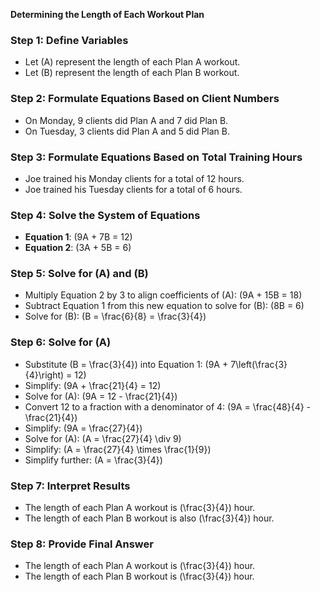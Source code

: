 **Determining the Length of Each Workout Plan**

### Step 1: Define Variables
- Let \(A\) represent the length of each Plan A workout.
- Let \(B\) represent the length of each Plan B workout.

### Step 2: Formulate Equations Based on Client Numbers
- On Monday, 9 clients did Plan A and 7 did Plan B.
- On Tuesday, 3 clients did Plan A and 5 did Plan B.

### Step 3: Formulate Equations Based on Total Training Hours
- Joe trained his Monday clients for a total of 12 hours.
- Joe trained his Tuesday clients for a total of 6 hours.

### Step 4: Solve the System of Equations
- **Equation 1**: \(9A + 7B = 12\)
- **Equation 2**: \(3A + 5B = 6\)

### Step 5: Solve for \(A\) and \(B\)
- Multiply Equation 2 by 3 to align coefficients of \(A\): \(9A + 15B = 18\)
- Subtract Equation 1 from this new equation to solve for \(B\): \(8B = 6\)
- Solve for \(B\): \(B = \frac{6}{8} = \frac{3}{4}\)

### Step 6: Solve for \(A\)
- Substitute \(B = \frac{3}{4}\) into Equation 1: \(9A + 7\left(\frac{3}{4}\right) = 12\)
- Simplify: \(9A + \frac{21}{4} = 12\)
- Solve for \(A\): \(9A = 12 - \frac{21}{4}\)
- Convert 12 to a fraction with a denominator of 4: \(9A = \frac{48}{4} - \frac{21}{4}\)
- Simplify: \(9A = \frac{27}{4}\)
- Solve for \(A\): \(A = \frac{27}{4} \div 9\)
- Simplify: \(A = \frac{27}{4} \times \frac{1}{9}\)
- Simplify further: \(A = \frac{3}{4}\)

### Step 7: Interpret Results
- The length of each Plan A workout is \(\frac{3}{4}\) hour.
- The length of each Plan B workout is also \(\frac{3}{4}\) hour.

### Step 8: Provide Final Answer
- The length of each Plan A workout is \(\frac{3}{4}\) hour.
- The length of each Plan B workout is \(\frac{3}{4}\) hour.